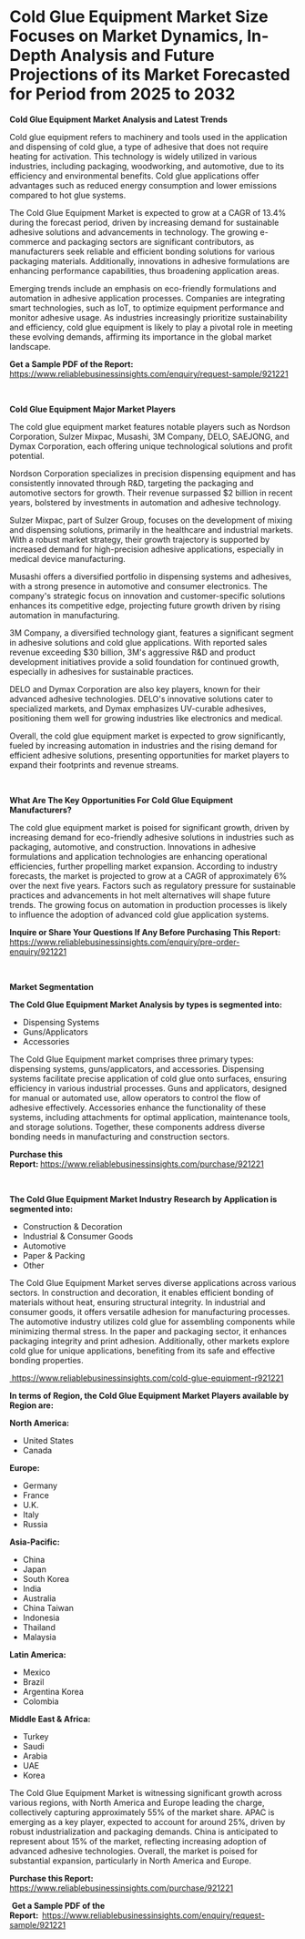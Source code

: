 <p><h1>Cold Glue Equipment Market Size Focuses on Market Dynamics, In-Depth Analysis and Future Projections of its Market Forecasted for Period from 2025 to 2032</h1></p><p><strong>Cold Glue Equipment Market Analysis and Latest Trends</strong></p>
<p><p>Cold glue equipment refers to machinery and tools used in the application and dispensing of cold glue, a type of adhesive that does not require heating for activation. This technology is widely utilized in various industries, including packaging, woodworking, and automotive, due to its efficiency and environmental benefits. Cold glue applications offer advantages such as reduced energy consumption and lower emissions compared to hot glue systems.</p><p>The Cold Glue Equipment Market is expected to grow at a CAGR of 13.4% during the forecast period, driven by increasing demand for sustainable adhesive solutions and advancements in technology. The growing e-commerce and packaging sectors are significant contributors, as manufacturers seek reliable and efficient bonding solutions for various packaging materials. Additionally, innovations in adhesive formulations are enhancing performance capabilities, thus broadening application areas.</p><p>Emerging trends include an emphasis on eco-friendly formulations and automation in adhesive application processes. Companies are integrating smart technologies, such as IoT, to optimize equipment performance and monitor adhesive usage. As industries increasingly prioritize sustainability and efficiency, cold glue equipment is likely to play a pivotal role in meeting these evolving demands, affirming its importance in the global market landscape.</p></p>
<p><strong>Get a Sample PDF of the Report:&nbsp;</strong> <a href="https://www.reliablebusinessinsights.com/enquiry/request-sample/921221?utm_campaign=2302&utm_medium=2&utm_source=Github&utm_content=ia&utm_term=17042025&utm_id=cold-glue-equipment">https://www.reliablebusinessinsights.com/enquiry/request-sample/921221</a></p>
<p>&nbsp;</p>
<p><strong>Cold Glue Equipment Major Market Players</strong></p>
<p><p>The cold glue equipment market features notable players such as Nordson Corporation, Sulzer Mixpac, Musashi, 3M Company, DELO, SAEJONG, and Dymax Corporation, each offering unique technological solutions and profit potential.</p><p>Nordson Corporation specializes in precision dispensing equipment and has consistently innovated through R&D, targeting the packaging and automotive sectors for growth. Their revenue surpassed $2 billion in recent years, bolstered by investments in automation and adhesive technology.</p><p>Sulzer Mixpac, part of Sulzer Group, focuses on the development of mixing and dispensing solutions, primarily in the healthcare and industrial markets. With a robust market strategy, their growth trajectory is supported by increased demand for high-precision adhesive applications, especially in medical device manufacturing.</p><p>Musashi offers a diversified portfolio in dispensing systems and adhesives, with a strong presence in automotive and consumer electronics. The company's strategic focus on innovation and customer-specific solutions enhances its competitive edge, projecting future growth driven by rising automation in manufacturing.</p><p>3M Company, a diversified technology giant, features a significant segment in adhesive solutions and cold glue applications. With reported sales revenue exceeding $30 billion, 3M's aggressive R&D and product development initiatives provide a solid foundation for continued growth, especially in adhesives for sustainable practices.</p><p>DELO and Dymax Corporation are also key players, known for their advanced adhesive technologies. DELO's innovative solutions cater to specialized markets, and Dymax emphasizes UV-curable adhesives, positioning them well for growing industries like electronics and medical.</p><p>Overall, the cold glue equipment market is expected to grow significantly, fueled by increasing automation in industries and the rising demand for efficient adhesive solutions, presenting opportunities for market players to expand their footprints and revenue streams.</p></p>
<p>&nbsp;</p>
<p><strong>What Are The Key Opportunities For Cold Glue Equipment Manufacturers?</strong></p>
<p><p>The cold glue equipment market is poised for significant growth, driven by increasing demand for eco-friendly adhesive solutions in industries such as packaging, automotive, and construction. Innovations in adhesive formulations and application technologies are enhancing operational efficiencies, further propelling market expansion. According to industry forecasts, the market is projected to grow at a CAGR of approximately 6% over the next five years. Factors such as regulatory pressure for sustainable practices and advancements in hot melt alternatives will shape future trends. The growing focus on automation in production processes is likely to influence the adoption of advanced cold glue application systems.</p></p>
<p><strong>Inquire or Share Your Questions If Any Before Purchasing This Report:</strong> <a href="https://www.reliablebusinessinsights.com/enquiry/pre-order-enquiry/921221?utm_campaign=2302&utm_medium=2&utm_source=Github&utm_content=ia&utm_term=17042025&utm_id=cold-glue-equipment">https://www.reliablebusinessinsights.com/enquiry/pre-order-enquiry/921221</a></p>
<p>&nbsp;</p>
<p><strong>Market Segmentation</strong></p>
<p><strong>The Cold Glue Equipment Market Analysis by types is segmented into:</strong></p>
<p><ul><li>Dispensing Systems</li><li>Guns/Applicators</li><li>Accessories</li></ul></p>
<p><p>The Cold Glue Equipment market comprises three primary types: dispensing systems, guns/applicators, and accessories. Dispensing systems facilitate precise application of cold glue onto surfaces, ensuring efficiency in various industrial processes. Guns and applicators, designed for manual or automated use, allow operators to control the flow of adhesive effectively. Accessories enhance the functionality of these systems, including attachments for optimal application, maintenance tools, and storage solutions. Together, these components address diverse bonding needs in manufacturing and construction sectors.</p></p>
<p><strong>Purchase this Report:&nbsp;</strong><a href="https://www.reliablebusinessinsights.com/purchase/921221?utm_campaign=2302&utm_medium=2&utm_source=Github&utm_content=ia&utm_term=17042025&utm_id=cold-glue-equipment">https://www.reliablebusinessinsights.com/purchase/921221</a></p>
<p>&nbsp;</p>
<p><strong>The Cold Glue Equipment Market Industry Research by Application is segmented into:</strong></p>
<p><ul><li>Construction & Decoration</li><li>Industrial & Consumer Goods</li><li>Automotive</li><li>Paper & Packing</li><li>Other</li></ul></p>
<p><p>The Cold Glue Equipment Market serves diverse applications across various sectors. In construction and decoration, it enables efficient bonding of materials without heat, ensuring structural integrity. In industrial and consumer goods, it offers versatile adhesion for manufacturing processes. The automotive industry utilizes cold glue for assembling components while minimizing thermal stress. In the paper and packaging sector, it enhances packaging integrity and print adhesion. Additionally, other markets explore cold glue for unique applications, benefiting from its safe and effective bonding properties.</p></p>
<p><a href="https://www.reliablebusinessinsights.com/cold-glue-equipment-r921221?utm_campaign=2302&utm_medium=2&utm_source=Github&utm_content=ia&utm_term=17042025&utm_id=cold-glue-equipment">&nbsp;https://www.reliablebusinessinsights.com/cold-glue-equipment-r921221</a></p>
<p><strong>In terms of Region, the Cold Glue Equipment Market Players available by Region are:</strong></p>
<p>
    <p> <strong> North America: </strong>
        <ul>
            <li>United States</li>
            <li>Canada</li>
        </ul>
        </p> 
    <p> <strong> Europe: </strong>
        <ul>
            <li>Germany</li>
            <li>France</li>
            <li>U.K.</li>
            <li>Italy</li>
            <li>Russia</li>
        </ul>
        </p> 
    <p> <strong> Asia-Pacific: </strong>
        <ul>
            <li>China</li>
            <li>Japan</li>
            <li>South Korea</li>
            <li>India</li>
            <li>Australia</li>
            <li>China Taiwan</li>
            <li>Indonesia</li>
            <li>Thailand</li>
            <li>Malaysia</li>
        </ul>
        </p> 
    <p> <strong> Latin America: </strong>
        <ul>
            <li>Mexico</li>
            <li>Brazil</li>
            <li>Argentina Korea</li>
            <li>Colombia</li>
        </ul>
        </p> 
    <p> <strong> Middle East & Africa: </strong>
        <ul>
            <li>Turkey</li>
            <li>Saudi</li>
            <li>Arabia</li>
            <li>UAE</li>
            <li>Korea</li>
        </ul>
    </p>
    </p>
<p><p>The Cold Glue Equipment Market is witnessing significant growth across various regions, with North America and Europe leading the charge, collectively capturing approximately 55% of the market share. APAC is emerging as a key player, expected to account for around 25%, driven by robust industrialization and packaging demands. China is anticipated to represent about 15% of the market, reflecting increasing adoption of advanced adhesive technologies. Overall, the market is poised for substantial expansion, particularly in North America and Europe.</p></p>
<p><strong>Purchase this Report: </strong><a href="https://www.reliablebusinessinsights.com/purchase/921221?utm_campaign=2302&utm_medium=2&utm_source=Github&utm_content=ia&utm_term=17042025&utm_id=cold-glue-equipment">https://www.reliablebusinessinsights.com/purchase/921221</a></p>
<p>&nbsp;<strong>Get a Sample PDF of the Report:&nbsp;&nbsp;</strong><a href="https://www.reliablebusinessinsights.com/enquiry/request-sample/921221?utm_campaign=2302&utm_medium=2&utm_source=Github&utm_content=ia&utm_term=17042025&utm_id=cold-glue-equipment">https://www.reliablebusinessinsights.com/enquiry/request-sample/921221</a></p>
<p><strong></strong></p>
<p><p></p><p></p><p></p></p>